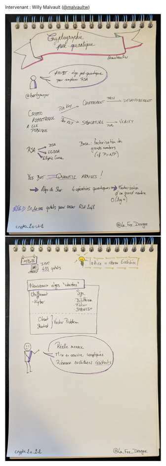 Intervenant : Willy Malvault ([@malvaultw](https://twitter.com/malvaultw))  

![Sketchnote 1 sur 2](crypto_2.0_1-2.jpg)  
![Sketchnote 2 sur 2](crypto_2.0_2-2.jpg)